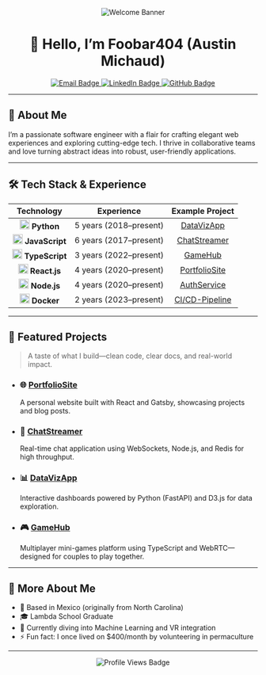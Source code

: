 <!-- Banner / Header -->
<p align="center">
  <img src="https://raw.githubusercontent.com/foobar404/foobar404/master/assets/header.gif" alt="Welcome Banner" />
</p>

<!-- Name & Contact -->
<h1 align="center">👋 Hello, I’m Foobar404 (Austin Michaud)</h1>
<p align="center">
  <a href="mailto:youremail@example.com">
    <img src="https://img.shields.io/badge/✉️-youremail@example.com-blue?style=flat-square&logo=gmail" alt="Email Badge"/>
  </a>
  <a href="https://linkedin.com/in/your-linkedin">
    <img src="https://img.shields.io/badge/🔗-LinkedIn-blue?style=flat-square&logo=linkedin" alt="LinkedIn Badge"/>
  </a>
  <a href="https://github.com/foobar404">
    <img src="https://img.shields.io/badge/🐙-GitHub-181717?style=flat-square&logo=github" alt="GitHub Badge"/>
  </a>
</p>

---

## 🚀 About Me
I’m a passionate software engineer with a flair for crafting elegant web experiences and exploring cutting-edge tech. I thrive in collaborative teams and love turning abstract ideas into robust, user-friendly applications.

---

## 🛠️ Tech Stack & Experience

| Technology     | Experience                 | Example Project                                           |
|:--------------:|:--------------------------:|:---------------------------------------------------------:|
| <img src="https://img.shields.io/badge/-Python-3776AB?style=flat-square&logo=python&logoColor=white" width="20"/> **Python**     | 5 years (2018–present)    | [DataVizApp](https://github.com/foobar404/datavizapp)      |
| <img src="https://img.shields.io/badge/-JavaScript-F7DF1E?style=flat-square&logo=javascript&logoColor=black" width="20"/> **JavaScript** | 6 years (2017–present)    | [ChatStreamer](https://github.com/foobar404/chatstreamer)  |
| <img src="https://img.shields.io/badge/-TypeScript-3178C6?style=flat-square&logo=typescript&logoColor=white" width="20"/> **TypeScript** | 3 years (2022–present)    | [GameHub](https://github.com/foobar404/gamehub)            |
| <img src="https://img.shields.io/badge/-React-61DAFB?style=flat-square&logo=react&logoColor=black" width="20"/> **React.js**   | 4 years (2020–present)    | [PortfolioSite](https://github.com/foobar404/portfolio)    |
| <img src="https://img.shields.io/badge/-Node.js-339933?style=flat-square&logo=node.js&logoColor=white" width="20"/> **Node.js**   | 4 years (2020–present)    | [AuthService](https://github.com/foobar404/auth-service)   |
| <img src="https://img.shields.io/badge/-Docker-2496ED?style=flat-square&logo=docker&logoColor=white" width="20"/> **Docker**    | 2 years (2023–present)    | [CI/CD-Pipeline](https://github.com/foobar404/ci-cd)       |

---

## 📂 Featured Projects

> A taste of what I build—clean code, clear docs, and real-world impact.

- ### 🌐 [PortfolioSite](https://github.com/foobar404/portfolio)
  A personal website built with React and Gatsby, showcasing projects and blog posts.  
- ### 🤖 [ChatStreamer](https://github.com/foobar404/chatstreamer)
  Real-time chat application using WebSockets, Node.js, and Redis for high throughput.  
- ### 📊 [DataVizApp](https://github.com/foobar404/datavizapp)
  Interactive dashboards powered by Python (FastAPI) and D3.js for data exploration.  
- ### 🎮 [GameHub](https://github.com/foobar404/gamehub)
  Multiplayer mini-games platform using TypeScript and WebRTC—designed for couples to play together.  

---

## 🔗 More About Me

- 🏡 Based in Mexico (originally from North Carolina)  
- 🎓 Lambda School Graduate  
- 🌱 Currently diving into Machine Learning and VR integration  
- ⚡ Fun fact: I once lived on \$400/month by volunteering in permaculture  

---

<p align="center">
  <img src="https://komarev.com/ghpvc/?username=foobar404&style=flat-square&color=blue" alt="Profile Views Badge"/>
</p>
